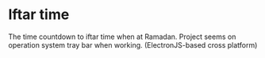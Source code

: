 # Iftar time
The time countdown to iftar time when at Ramadan. Project seems on operation system tray bar when working. (ElectronJS-based cross platform)

